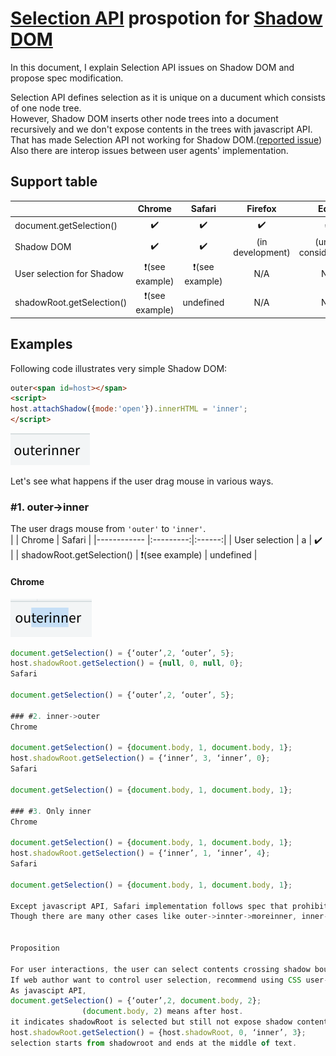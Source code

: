 # [Selection API](https://www.w3.org/TR/selection-api/) prospotion for [Shadow DOM](https://www.w3.org/TR/shadow-dom/)
In this document, I explain Selection API issues on Shadow DOM and propose spec modification.  

Selection API defines selection as it is unique on a ducument which consists of one node tree.  
However, Shadow DOM inserts other node trees into a document recursively and we don't expose contents in the trees with javascript API.  
That has made Selection API not working for Shadow DOM.([reported issue](https://github.com/w3c/webcomponents/issues/79))  
Also there are interop issues between user agents' implementation.  

## Support table
|                           |   Chrome  | Safari | Firefox | Edge |
|------------               |:---------:|:------:|:------:|:------:|
| document.getSelection()   |    ✔️     |   ✔️   |✔️|✔️|
| Shadow DOM                |  ✔️       | ✔️     | (in development) | (under consideration) | 
| User selection for Shadow | ❗(see example) | ❗(see example)  | N/A| N/A |
| shadowRoot.getSelection() |  ❗(see example)      |  undefined  | N/A| N/A |

## Examples
Following code illustrates very simple Shadow DOM:
```html
outer<span id=host></span>
<script>
host.attachShadow({mode:'open'}).innerHTML = 'inner';
</script>
```
![image](resources/shadow.png)  

Let's see what happens if the user drag mouse in various ways.

### #1. outer->inner  
The user drags mouse from ```'outer'``` to ```'inner'```.  
|                           |   Chrome  | Safari |
|------------               |:---------:|:------:|
| User selection   |    a       |   ✔️   |
| shadowRoot.getSelection() |  ❗(see example)      |  undefined  | 

#### Chrome
![image](resources/outerinner-chrome.png)   
```javascript
document.getSelection() = {‘outer’,2, ‘outer’, 5};
host.shadowRoot.getSelection() = {null, 0, null, 0};
Safari

document.getSelection() = {‘outer’,2, ‘outer’, 5};

### #2. inner->outer  
Chrome

document.getSelection() = {document.body, 1, document.body, 1};
host.shadowRoot.getSelection() = {‘inner’, 3, ‘inner’, 0};
Safari

document.getSelection() = {document.body, 1, document.body, 1};

### #3. Only inner  
Chrome

document.getSelection() = {document.body, 1, document.body, 1};
host.shadowRoot.getSelection() = {‘inner’, 1, ‘inner’, 4};
Safari

document.getSelection() = {document.body, 1, document.body, 1};

Except javascript API, Safari implementation follows spec that prohibits the user crossing shadow but permits inner shadow.
Though there are many other cases like outer->innter->moreinner, inner->outer->anotherinner, I want to get a consensus about this simplest case first. 


Proposition

For user interactions, the user can select contents crossing shadow boundary.
If web author want to control user selection, recommend using CSS user-select property.
As javascipt API,
document.getSelection() = {‘outer’,2, document.body, 2};
                (document.body, 2) means after host.
it indicates shadowRoot is selected but still not expose shadow contents.
host.shadowRoot.getSelection() = {host.shadowRoot, 0, ‘inner’, 3};
selection starts from shadowroot and ends at the middle of text.
